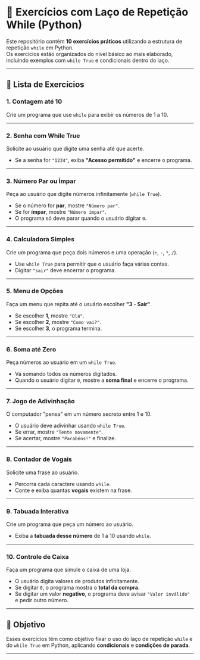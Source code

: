 # 🔁 Exercícios com Laço de Repetição While (Python)

Este repositório contém **10 exercícios práticos** utilizando a estrutura de repetição `while` em Python.  
Os exercícios estão organizados do nível básico ao mais elaborado, incluindo exemplos com `while True` e condicionais dentro do laço.  

---

## 📝 Lista de Exercícios

### **1. Contagem até 10**  
Crie um programa que use `while` para exibir os números de 1 a 10.  

---

### **2. Senha com While True**  
Solicite ao usuário que digite uma senha até que acerte.  
- Se a senha for `"1234"`, exiba **"Acesso permitido"** e encerre o programa.  

---

### **3. Número Par ou Ímpar**  
Peça ao usuário que digite números infinitamente (`while True`).  
- Se o número for **par**, mostre `"Número par"`.  
- Se for **ímpar**, mostre `"Número ímpar"`.  
- O programa só deve parar quando o usuário digitar `0`.  

---

### **4. Calculadora Simples**  
Crie um programa que peça dois números e uma operação (`+`, `-`, `*`, `/`).  
- Use `while True` para permitir que o usuário faça várias contas.  
- Digitar `"sair"` deve encerrar o programa.  

---

### **5. Menu de Opções**  
Faça um menu que repita até o usuário escolher **"3 - Sair"**.  
- Se escolher **1**, mostre `"Olá"`.  
- Se escolher **2**, mostre `"Como vai?"`.  
- Se escolher **3**, o programa termina.  

---

### **6. Soma até Zero**  
Peça números ao usuário em um `while True`.  
- Vá somando todos os números digitados.  
- Quando o usuário digitar `0`, mostre a **soma final** e encerre o programa.  

---

### **7. Jogo de Adivinhação**  
O computador "pensa" em um número secreto entre 1 e 10.  
- O usuário deve adivinhar usando `while True`.  
- Se errar, mostre `"Tente novamente"`.  
- Se acertar, mostre `"Parabéns!"` e finalize.  

---

### **8. Contador de Vogais**  
Solicite uma frase ao usuário.  
- Percorra cada caractere usando `while`.  
- Conte e exiba quantas **vogais** existem na frase.  

---

### **9. Tabuada Interativa**  
Crie um programa que peça um número ao usuário.  
- Exiba a **tabuada desse número** de 1 a 10 usando `while`.   

---

### **10. Controle de Caixa**  
Faça um programa que simule o caixa de uma loja.  
- O usuário digita valores de produtos infinitamente.  
- Se digitar `0`, o programa mostra o **total da compra**.  
- Se digitar um valor **negativo**, o programa deve avisar `"Valor inválido"` e pedir outro número.  

---

## 🎯 Objetivo
Esses exercícios têm como objetivo fixar o uso do laço de repetição `while` e do `while True` em Python, aplicando **condicionais** e **condições de parada**.

---
